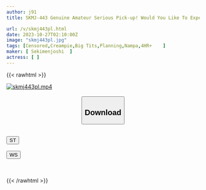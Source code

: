 ```yaml
---
author: j91
title: SKMJ-443 Genuine Amateur Serious Pick-up! Would You Like To Experience Intercrural Sex With A Virgin While Wearing A Thin Wrap? It Rips Right Away And My Raw Penis Bulges Out! “H Is Not Allowed!” I Creampied The Amateur Girl Who Was Confused! Local Business Trip In Search Of An Innocent Girl - Shizuoka Edition

url: /v/skmj443pl.html
date: 2023-10-27T02:10:00Z
image: "skmj443pl.jpg"
tags: [Censored,Creampie,Big Tits,Planning,Nampa,4HR+	 ]
maker: [ Sekimenjoshi  ]
actress: [ ]
---
```



{{< rawhtml >}}

<div class="video" data-videoid="QeM0pplQBohRdk">
    <a href="javascript:;">
        <img src="https://my.j91.asia/v/skmj443pl.jpg" width="WIDTH" height="HEIGHT" alt="skmj443pl.mp4" loading="lazy">
    </a>
</div>

<script type="text/javascript" src="https://j91.asia/asset/on-demand-st.js"></script>

<br>
  <link rel="stylesheet" href="https://j91.asia/asset/bs5.css">
  
  <center>
  <button class="btn btn-primary" type="button" data-bs-toggle="collapse" data-bs-target=".multi-collapse" aria-expanded="false" aria-controls="multiCollapseExample1 multiCollapseExample2"><h2>Download</h2></button></center>
</p>
<div class="row">
  <div class="col">
    <div class="collapse multi-collapse" id="multiCollapseExample1">
      <div class="card card-body">
	      	      <br>
<div class="buttons">  
<a href="https://streamtape.to/v/QeM0pplQBohRdk"><button class="btn-hover color-3"><i class="fa fa-download"></i> ST</button></a></div>
    </div>
  </div>
</div>
  <div class="col">
    <div class="collapse multi-collapse" id="multiCollapseExample2">
      <div class="card card-body">
	      <br>
<div class="buttons">
    <a href="https://wolfstream.tv/5ya7a91lh364"><button class="btn-hover color-9"><i class="fa fa-download"></i> WS</button></a></div>
<br><br>
      </div>
    </div>
  </div>
</div>

{{< /rawhtml >}}
